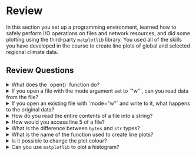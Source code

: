 # Review

In this section you set up a programming environment, learned how to safely perform I/O operations on
files and network resources, and did some plotting using the third-party `matplotlib` library.
You used all of the skills you have developed in the course to create line plots of global and
selected regional climate data.

## Review Questions

<details>
  <summary>What does the `open()` function do?</summary>
  It makes an external resource such as a file or remote web URL available for <code>read()</code>ing and <code>write()</code>ing.
</details>

<details>
  <summary>If you open a file with the mode argument set to `"w"`, can you read data from the file?</summary>
  No. <code>"w"</code> means you can only <em>write</em> to the file.
</details>

<details>
  <summary>If you open an existing file with `mode="w"` and write to it, what happens to the original data?</summary>
  It's gone.
</details>

<details>
  <summary>How do you read the entire contents of a file into a string?</summary>
  Run the <code>read()</code> function on the context manager.
</details>

<details>
  <summary>How would you access line 5 of a file?</summary>
  Call the <code>readline()</code> function 5 times, ignoring the returned string the first 4 times.
</details>

<details>
  <summary>What is the difference between <code>bytes</code> and <code>str</code> types?</summary>
  <code>bytes</code> are uninterpreted bits if computer memory. <code>str</code> are those bytes interpreted as text.
</details>

<details>
  <summary>What is the name of the function used to create line plots?</summary>
  <code>plot()</code>
</details>

<details>
  <summary>Is it possible to change the plot colour?</summary>
  Yes, using the <code>color</code> argument to <code>plot()</code>
</details>

<details>
  <summary>Can you use <code>matplotlib</code> to plot a histogram?</summary>
  <a href="https://matplotlib.org/stable/gallery/statistics/hist.html">Yes.</a>
</details>
